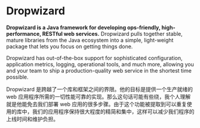# Dropwizard

**Dropwizard is a Java framework for developing ops-friendly, high-performance, RESTful web services.**
Dropwizard pulls together stable, mature libraries from the Java ecosystem into a simple, light-weight package that lets you focus on getting things done.

Dropwizard has out-of-the-box support for sophisticated configuration, application metrics, logging, operational tools, and much more, allowing you and your team to ship a production-quality web service in the shortest time possible.

Dropwizard 是跨越了一个库和框架之间的界限。他的目标是提供一个生产就绪的 web 应用程序所需的一切性能可靠的实现。那么这句话可能有些绕，我个人理解就是他能免去我们部署 web 应用的很多步骤。由于这个功能被提取到可以重复使用的库中，我们的应用程序保持很大程度的精简和集中，这样可以减少我们程序的上线时间和维护负担。
